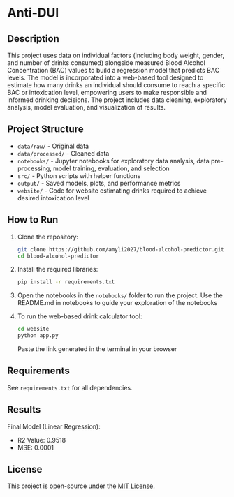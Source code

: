 # Anti-DUI

## Description

This project uses data on individual factors (including body weight, gender, and number of drinks consumed) alongside measured Blood Alcohol Concentration (BAC) values to build a regression model that predicts BAC levels. The model is incorporated into a web-based tool designed to estimate how many drinks an individual should consume to reach a specific BAC or intoxication level, empowering users to make responsible and informed drinking decisions. The project includes data cleaning, exploratory analysis, model evaluation, and visualization of results.

## Project Structure

- `data/raw/` - Original data
- `data/processed/` - Cleaned data
- `notebooks/` - Jupyter notebooks for exploratory data analysis, data pre-processing, model training, evaluation, and selection
- `src/` - Python scripts with helper functions
- `output/` - Saved models, plots, and performance metrics
- `website/` - Code for website estimating drinks required to achieve desired intoxication level

## How to Run

1. Clone the repository:
    ```bash
    git clone https://github.com/amyli2027/blood-alcohol-predictor.git
    cd blood-alcohol-predictor
    ```

2. Install the required libraries:
    ```bash
    pip install -r requirements.txt
    ```

3. Open the notebooks in the `notebooks/` folder to run the project.
   Use the README.md in notebooks to guide your exploration of the notebooks

4. To run the web-based drink calculator tool:
    ```bash
    cd website
    python app.py
    ```
   Paste the link generated in the terminal in your browser

## Requirements

See `requirements.txt` for all dependencies.

## Results

Final Model (Linear Regression):
- R2 Value: 0.9518
- MSE: 0.0001

## License

This project is open-source under the [MIT License](LICENSE).
